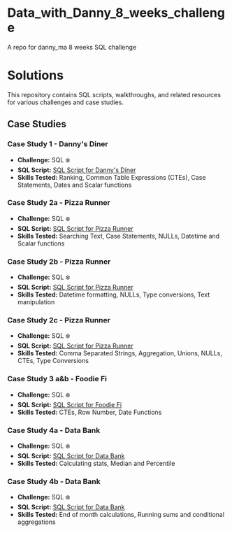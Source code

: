 # Data_with_Danny_8_weeks_challenge
A repo for danny_ma 8 weeks SQL challenge
# Solutions

This repository contains SQL scripts, walkthroughs, and related resources for various challenges and case studies.

## Case Studies

### Case Study 1 - Danny's Diner
- **Challenge:** SQL ❄️
- **SQL Script:** [SQL Script for Danny's Diner](https://github.com/AbdulTheAnalyst/Data_with_Danny_8_weeks_challenge/blob/main/Case%20study%201%20-%20Danny's%20DInner/week1_solution.sql)
- **Skills Tested:** Ranking, Common Table Expressions (CTEs), Case Statements, Dates and Scalar functions

### Case Study 2a - Pizza Runner
- **Challenge:** SQL ❄️
- **SQL Script:** [SQL Script for Pizza Runner](https://github.com/AbdulTheAnalyst/Data_with_Danny_8_weeks_challenge/blob/main/Case%20Study%202%20-%20Pizza%20Runner/week2a.soln.sql)
- **Skills Tested:** Searching Text, Case Statements, NULLs, Datetime and Scalar functions

### Case Study 2b - Pizza Runner
- **Challenge:** SQL ❄️
- **SQL Script:** [SQL Script for Pizza Runner](https://github.com/AbdulTheAnalyst/Data_with_Danny_8_weeks_challenge/blob/main/Case%20Study%202%20-%20Pizza%20Runner/week2b_soln.sql)
- **Skills Tested:** Datetime formatting, NULLs, Type conversions, Text manipulation

### Case Study 2c - Pizza Runner
- **Challenge:** SQL ❄️
- **SQL Script:** [SQL Script for Pizza Runner](https://github.com/AbdulTheAnalyst/Data_with_Danny_8_weeks_challenge/blob/main/Case%20Study%202%20-%20Pizza%20Runner/week2c_solution.sql)
- **Skills Tested:** Comma Separated Strings, Aggregation, Unions, NULLs, CTEs, Type Conversions

### Case Study 3 a&b - Foodie Fi
- **Challenge:** SQL ❄️
- **SQL Script:** [SQL Script for Foodie Fi](https://github.com/AbdulTheAnalyst/Data_with_Danny_8_weeks_challenge/blob/main/Case%20Study%203-%20Foodie%20Fi/week3a%26b_solution.sql)
- **Skills Tested:** CTEs, Row Number, Date Functions

### Case Study 4a - Data Bank
- **Challenge:** SQL ❄️
- **SQL Script:** [SQL Script for Data Bank](https://github.com/AbdulTheAnalyst/Data_with_Danny_8_weeks_challenge/blob/main/Case%20Study%204%20-%20Data%20Bank/week4a_solution.sql)
- **Skills Tested:** Calculating stats, Median and Percentile

### Case Study 4b - Data Bank
- **Challenge:** SQL ❄️
- **SQL Script:** [SQL Script for Data Bank](https://github.com/AbdulTheAnalyst/Data_with_Danny_8_weeks_challenge/blob/main/Case%20Study%204%20-%20Data%20Bank/week4b_solution.sql)
- **Skills Tested:** End of month calculations, Running sums and conditional aggregations
